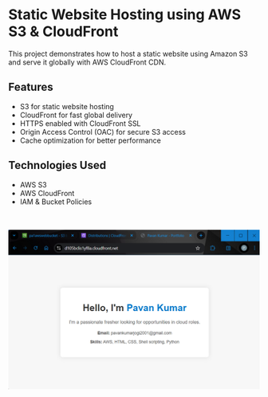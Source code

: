 # Static Website Hosting using AWS S3 & CloudFront

This project demonstrates how to host a static website using Amazon S3 and serve it globally with AWS CloudFront CDN.

## Features
- S3 for static website hosting
- CloudFront for fast global delivery
- HTTPS enabled with CloudFront SSL
- Origin Access Control (OAC) for secure S3 access
- Cache optimization for better performance

## Technologies Used
- AWS S3
- AWS CloudFront
- IAM & Bucket Policies
<br>
<br>
<img src="https://github.com/pavankumar556/aws-cloudfront-static-website/blob/main/Tasks/5.png"/>
